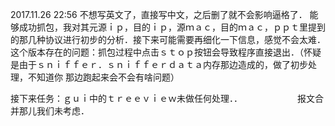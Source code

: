 2017.11.26 22:56
不想写英文了，直接写中文，之后删了就不会影响逼格了．
能够成功抓包，我对其元源ｉｐ，目的ｉｐ，源ｍａｃ，目的ｍａｃ，ｐｐｔ里提到的那几种协议进行初步的分析．接下来可能需要再细化一下信息，感觉不会太难．
这个版本存在的问题：抓包过程中点击ｓｔｏｐ按钮会导致程序直接退出．（怀疑是由于ｓｎｉｆｆｅｒ．ｓｎｉｆｆｅｒｄａｔａ内存那边造成的，做了初步处理，不知道你
那边跑起来会不会有啥问题）

接下来任务：ｇｕｉ中的ｔｒｅｅｖｉｅｗ未做任何处理．．
　　　　　　报文合并那儿我们未考虑．
